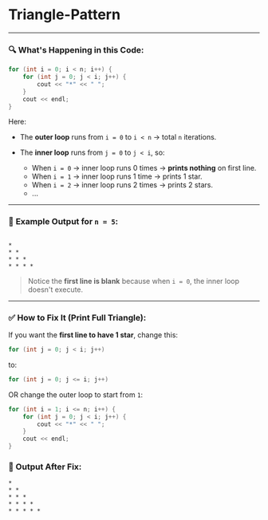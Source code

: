 ﻿# Triangle-Pattern



---

### 🔍 **What's Happening in this Code:**

```cpp
for (int i = 0; i < n; i++) {
    for (int j = 0; j < i; j++) {
        cout << "*" << " ";
    }
    cout << endl;
}
```

Here:

* The **outer loop** runs from `i = 0` to `i < n` → total `n` iterations.
* The **inner loop** runs from `j = 0` to `j < i`, so:

  * When `i = 0` → inner loop runs 0 times → **prints nothing** on first line.
  * When `i = 1` → inner loop runs 1 time → prints 1 star.
  * When `i = 2` → inner loop runs 2 times → prints 2 stars.
  * ...

---

### 🧾 **Example Output for `n = 5`:**

```

* 
* * 
* * * 
* * * * 
```

> Notice the **first line is blank** because when `i = 0`, the inner loop doesn't execute.

---

### ✅ **How to Fix It (Print Full Triangle):**

If you want the **first line to have 1 star**, change this:

```cpp
for (int j = 0; j < i; j++)
```

to:

```cpp
for (int j = 0; j <= i; j++)
```

OR change the outer loop to start from `1`:

```cpp
for (int i = 1; i <= n; i++) {
    for (int j = 0; j < i; j++) {
        cout << "*" << " ";
    }
    cout << endl;
}
```

### 🔄 Output After Fix:

```
* 
* * 
* * * 
* * * * 
* * * * * 
```

